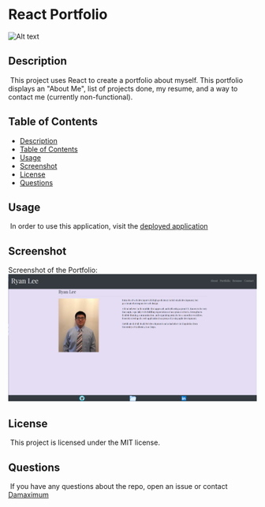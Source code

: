 # React Portfolio

![Alt text](https://img.shields.io/badge/License-MIT-brightgreen "MIT")

## Description

​
This project uses React to create a portfolio about myself.
This portfolio displays an "About Me", list of projects done, my resume, and a way to contact me (currently non-functional).
​

## Table of Contents

- [Description](#description)
- [Table of Contents](#table-of-contents)
- [Usage](#usage)
- [Screenshot](#screenshot)
- [License](#license)
- [Questions](#questions)

## Usage

​
In order to use this application, visit the [deployed application](https://damaximum.github.io/Ryan-Portfolio-React/)
​

## Screenshot

Screenshot of the Portfolio:
![React Portfolio](./screenshot/PortfolioSSC.png?raw=true "React Portfolio")

## License

​
This project is licensed under the MIT license.
​

## Questions

​
If you have any questions about the repo, open an issue or contact [Damaximum](https://github.com/Damaximum)
